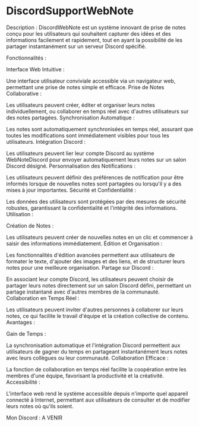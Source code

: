 # DiscordSupportWebNote

Description :
DiscordWebNote est un système innovant de prise de notes conçu pour les utilisateurs qui souhaitent capturer des idées et des informations facilement et rapidement, tout en ayant la possibilité de les partager instantanément sur un serveur Discord spécifié.

Fonctionnalités :

Interface Web Intuitive :

Une interface utilisateur conviviale accessible via un navigateur web, permettant une prise de notes simple et efficace.
Prise de Notes Collaborative :

Les utilisateurs peuvent créer, éditer et organiser leurs notes individuellement, ou collaborer en temps réel avec d'autres utilisateurs sur des notes partagées.
Synchronisation Automatique :

Les notes sont automatiquement synchronisées en temps réel, assurant que toutes les modifications sont immédiatement visibles pour tous les utilisateurs.
Intégration Discord :

Les utilisateurs peuvent lier leur compte Discord au système WebNoteDiscord pour envoyer automatiquement leurs notes sur un salon Discord désigné.
Personnalisation des Notifications :

Les utilisateurs peuvent définir des préférences de notification pour être informés lorsque de nouvelles notes sont partagées ou lorsqu'il y a des mises à jour importantes.
Sécurité et Confidentialité :

Les données des utilisateurs sont protégées par des mesures de sécurité robustes, garantissant la confidentialité et l'intégrité des informations.
Utilisation :

Création de Notes :

Les utilisateurs peuvent créer de nouvelles notes en un clic et commencer à saisir des informations immédiatement.
Édition et Organisation :

Les fonctionnalités d'édition avancées permettent aux utilisateurs de formater le texte, d'ajouter des images et des liens, et de structurer leurs notes pour une meilleure organisation.
Partage sur Discord :

En associant leur compte Discord, les utilisateurs peuvent choisir de partager leurs notes directement sur un salon Discord défini, permettant un partage instantané avec d'autres membres de la communauté.
Collaboration en Temps Réel :

Les utilisateurs peuvent inviter d'autres personnes à collaborer sur leurs notes, ce qui facilite le travail d'équipe et la création collective de contenu.
Avantages :

Gain de Temps :

La synchronisation automatique et l'intégration Discord permettent aux utilisateurs de gagner du temps en partageant instantanément leurs notes avec leurs collègues ou leur communauté.
Collaboration Efficace :

La fonction de collaboration en temps réel facilite la coopération entre les membres d'une équipe, favorisant la productivité et la créativité.
Accessibilité :

L'interface web rend le système accessible depuis n'importe quel appareil connecté à Internet, permettant aux utilisateurs de consulter et de modifier leurs notes où qu'ils soient.

Mon Discord : A VENIR
